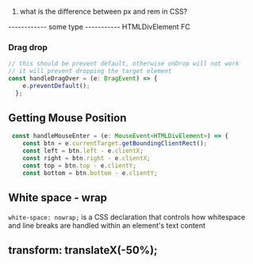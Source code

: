 1. what is the difference between px and rem in CSS?


------------ some type -----------
HTMLDivElement
FC


### Drag drop
```ts
// this should be prevent default, otherwise onDrop will not work
// it will prevent dropping the target element
const handleDragOver = (e: DragEvent) => {
    e.preventDefault();
  };
```

## Getting Mouse Position
```ts
 const handleMouseEnter = (e: MouseEvent<HTMLDivElement>) => {
    const btn = e.currentTarget.getBoundingClientRect();
    const left = btn.left - e.clientX;
    const right = btn.right - e.clientX;
    const top = btn.top - e.clientY;
    const bottom = btn.bottom - e.clientY;
```

## White space - wrap
```white-space: nowrap;``` is a CSS declaration that controls how whitespace and line breaks are handled within an element's text content


## transform: translateX(-50%);